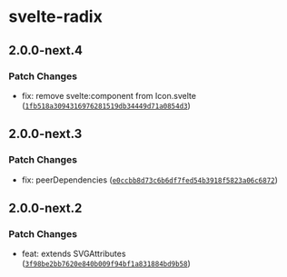 # svelte-radix

## 2.0.0-next.4

### Patch Changes

- fix: remove svelte:component from Icon.svelte ([`1fb518a3094316976281519db34449d71a0854d3`](https://github.com/shinokada/svelte-radix/commit/1fb518a3094316976281519db34449d71a0854d3))

## 2.0.0-next.3

### Patch Changes

- fix: peerDependencies ([`e0ccbb8d73c6b6df7fed54b3918f5823a06c6872`](https://github.com/shinokada/svelte-radix/commit/e0ccbb8d73c6b6df7fed54b3918f5823a06c6872))

## 2.0.0-next.2

### Patch Changes

- feat: extends SVGAttributes<SVGElement> ([`3f98be2bb7620e840b009f94bf1a831884bd9b58`](https://github.com/shinokada/svelte-radix/commit/3f98be2bb7620e840b009f94bf1a831884bd9b58))
